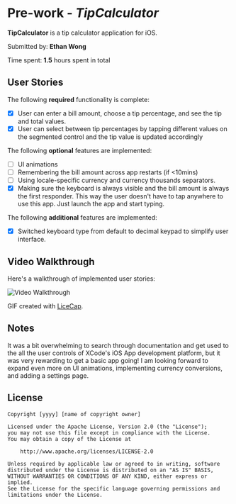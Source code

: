 # Pre-work - *TipCalculator*

**TipCalculator** is a tip calculator application for iOS.

Submitted by: **Ethan Wong**

Time spent: **1.5** hours spent in total

## User Stories

The following **required** functionality is complete:

* [X] User can enter a bill amount, choose a tip percentage, and see the tip and total values.
* [X] User can select between tip percentages by tapping different values on the segmented control and the tip value is updated accordingly

The following **optional** features are implemented:

* [ ] UI animations
* [ ] Remembering the bill amount across app restarts (if <10mins)
* [ ] Using locale-specific currency and currency thousands separators.
* [X] Making sure the keyboard is always visible and the bill amount is always the first responder. This way the user doesn't have to tap anywhere to use this app. Just launch the app and start typing.

The following **additional** features are implemented:

- [X] Switched keyboard type from default to decimal keypad to simplify user interface.

## Video Walkthrough

Here's a walkthrough of implemented user stories:

<img src='https://drive.google.com/file/d/19jf21vnD7ZAdKiZzfmJCXMi0iZz7ZAM7/view?usp=sharing' width='' alt='Video Walkthrough' />

GIF created with [LiceCap](http://www.cockos.com/licecap/).

## Notes

It was a bit overwhelming to search through documentation and get used to the all the user controls of XCode's iOS App development platform, but it was very rewarding to get a basic app going!  I am looking forward to expand even more on UI animations, implementing currency conversions, and adding a settings page.

## License

    Copyright [yyyy] [name of copyright owner]

    Licensed under the Apache License, Version 2.0 (the "License");
    you may not use this file except in compliance with the License.
    You may obtain a copy of the License at

        http://www.apache.org/licenses/LICENSE-2.0

    Unless required by applicable law or agreed to in writing, software
    distributed under the License is distributed on an "AS IS" BASIS,
    WITHOUT WARRANTIES OR CONDITIONS OF ANY KIND, either express or implied.
    See the License for the specific language governing permissions and
    limitations under the License.
